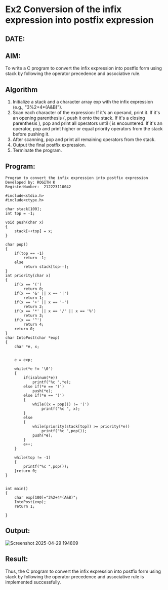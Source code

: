 
# Ex2 Conversion of the infix expression into postfix expression
## DATE:
## AIM:
To write a C program to convert the infix expression into postfix form using stack by following the operator precedence and associative rule.

## Algorithm
1. Initialize a stack and a character array exp with the infix expression (e.g., "3%2+4*(A&B)").
2. Scan each character of the expression:
   If it's an operand, print it.
   If it's an opening parenthesis (, push it onto the stack.
   If it's a closing parenthesis ), pop and print all operators until ( is encountered.
   If it's an operator, pop and print higher or equal priority operators from the stack before pushing it.
3. After scanning, pop and print all remaining operators from the stack.
4. Output the final postfix expression.
5. Terminate the program.

## Program:
```
Program to convert the infix expression into postfix expression
Developed by: ROGITH K
RegisterNumber:  212223110042

#include<stdio.h>
#include<ctype.h>

char stack[100];
int top = -1;

void push(char x)
{
    stack[++top] = x;
}

char pop()
{
    if(top == -1)
        return -1;
    else
        return stack[top--];
}
int priority(char x)
{
    if(x == '(')
        return 0;
    if(x == '&' || x == '|')
        return 1;
    if(x == '+' || x == '-')
        return 2;
    if(x == '*' || x == '/' || x == '%')
        return 3;
    if(x == '^')
        return 4;
    return 0;
}
char IntoPost(char *exp)
{
    char *e, x;
   
   
    e = exp;
    
    while(*e != '\0')
    {
        if(isalnum(*e))
            printf("%c ",*e);
        else if(*e == '(')
            push(*e);
        else if(*e == ')')
        {
            while((x = pop()) != '(')
                printf("%c ", x);
        }
        else
        {
            while(priority(stack[top]) >= priority(*e))
                printf("%c ",pop());
            push(*e);
        }
        e++;
    }
    
    while(top != -1)
    {
        printf("%c ",pop());
    }return 0;
}


int main()
{
    char exp[100]="3%2+4*(A&B)";
    IntoPost(exp);
    return 1;
    
}
```

## Output:

![Screenshot 2025-04-29 194809](https://github.com/user-attachments/assets/bb82596b-2a22-4da6-a553-35c294ca83b7)



## Result:
Thus, the C program to convert the infix expression into postfix form using stack by following the operator precedence and associative rule is implemented successfully.
